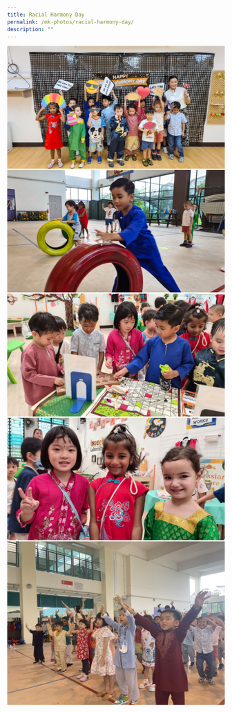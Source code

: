 ```yaml
---
title: Racial Harmony Day
permalink: /mk-photos/racial-harmony-day/
description: ""
---
```

![](/images/racial-harmony1.jpg)![](/images/racial-harmony2.jpg)![](/images/racial-harmony3.jpg)![](/images/racial-harmony4.jpg)![](/images/racial-harmony5.JPG)